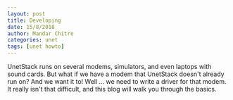 ```yaml
---
layout: post
title: Developing
date: 15/8/2018
author: Mandar Chitre
categories: unet
tags: [unet howto]
---
```


UnetStack runs on several modems, simulators, and even laptops with sound cards. But what if we have a modem that UnetStack doesn't already run on? And we want it to! Well ... we need to write a driver for that modem. It really isn't that difficult, and this blog will walk you through the basics.
